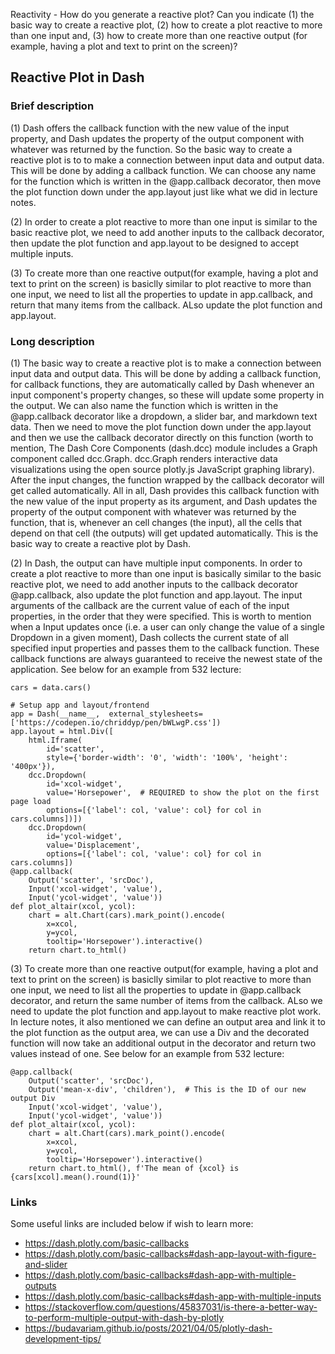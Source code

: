 Reactivity - How do you generate a reactive plot? Can you indicate (1) the basic way to create a reactive plot, (2) how to create a plot reactive to more than one input and, (3) how to create more than one reactive output (for example, having a plot and text to print on the screen)?

## Reactive Plot in Dash
### Brief description

(1) Dash offers the callback function with the new value of the input property, and Dash updates the property of the output component with whatever was returned by the function. So the basic way to create a reactive plot is to to make a connection between input data and output data. This will be done by adding a callback function. We can choose any name for the function which is written in the @app.callback decorator, then move the plot function down under the app.layout just like what we did in lecture notes.

(2) In order to create a plot reactive to more than one input is similar to the basic reactive plot, we need to add another inputs to the callback decorator, then update the plot function and app.layout to be designed to accept multiple inputs.

(3) To create more than one reactive output(for example, having a plot and text to print on the screen) is basiclly similar to plot reactive to more than one input, we need to list all the properties to update in app.callback, and return that many items from the callback. ALso update the plot function and app.layout.

### Long description

(1) The basic way to create a reactive plot is to make a connection between input data and output data. This will be done by adding a callback function, for callback functions, they are automatically called by Dash whenever an input component's property changes, so these will update some property in the output. We can also name the function which is written in the @app.callback decorator like a dropdown, a slider bar, and markdown text data. Then we need to move the plot function down under the app.layout and then we use the callback decorator directly on this function (worth to mention, The Dash Core Components (dash.dcc) module includes a Graph component called dcc.Graph. dcc.Graph renders interactive data visualizations using the open source plotly.js JavaScript graphing library). After the input changes, the function wrapped by the callback decorator will get called automatically. All in all, Dash provides this callback function with the new value of the input property as its argument, and Dash updates the property of the output component with whatever was returned by the function, that is, whenever an cell changes (the input), all the cells that depend on that cell (the outputs) will get updated automatically. This is the basic way to create a reactive plot by Dash.

(2) In Dash, the output can have multiple input components. In order to create a plot reactive to more than one input is basically similar to the basic reactive plot, we need to add another inputs to the callback decorator @app.callback, also update the plot function and app.layout. The input arguments of the callback are the current value of each of the input properties, in the order that they were specified. This is worth to mention when a Input updates once (i.e. a user can only change the value of a single Dropdown in a given moment), Dash collects the current state of all specified input properties and passes them to the callback function. These callback functions are always guaranteed to receive the newest state of the application. See below for an example from 532 lecture:
```
cars = data.cars()

# Setup app and layout/frontend
app = Dash(__name__,  external_stylesheets=['https://codepen.io/chriddyp/pen/bWLwgP.css'])
app.layout = html.Div([
    html.Iframe(
        id='scatter',
        style={'border-width': '0', 'width': '100%', 'height': '400px'}),
    dcc.Dropdown(
        id='xcol-widget',
        value='Horsepower',  # REQUIRED to show the plot on the first page load
        options=[{'label': col, 'value': col} for col in cars.columns])])
    dcc.Dropdown(
        id='ycol-widget',
        value='Displacement',
        options=[{'label': col, 'value': col} for col in cars.columns])
@app.callback(
    Output('scatter', 'srcDoc'),
    Input('xcol-widget', 'value'),
    Input('ycol-widget', 'value'))
def plot_altair(xcol, ycol):
    chart = alt.Chart(cars).mark_point().encode(
        x=xcol,
        y=ycol,
        tooltip='Horsepower').interactive()
    return chart.to_html()
```

(3)  To create more than one reactive output(for example, having a plot and text to print on the screen) is basiclly similar to plot reactive to more than one input, we need to list all the properties to update in @app.callback decorator, and return the same number of items from the callback. ALso we need to update the plot function and app.layout to make reactive plot work. In lecture notes, it also mentioned we can define an output area and link it to the plot function as the output area, we can use a Div and the decorated function will now take an additional output in the decorator and return two values instead of one. See below for an example from 532 lecture:
```
@app.callback(
    Output('scatter', 'srcDoc'),
    Output('mean-x-div', 'children'),  # This is the ID of our new output Div
    Input('xcol-widget', 'value'),
    Input('ycol-widget', 'value'))
def plot_altair(xcol, ycol):
    chart = alt.Chart(cars).mark_point().encode(
        x=xcol,
        y=ycol,
        tooltip='Horsepower').interactive()
    return chart.to_html(), f'The mean of {xcol} is {cars[xcol].mean().round(1)}'
```
### Links

Some useful links are included below if wish to learn more:

* https://dash.plotly.com/basic-callbacks
* https://dash.plotly.com/basic-callbacks#dash-app-layout-with-figure-and-slider
* https://dash.plotly.com/basic-callbacks#dash-app-with-multiple-outputs
* https://dash.plotly.com/basic-callbacks#dash-app-with-multiple-inputs
* https://stackoverflow.com/questions/45837031/is-there-a-better-way-to-perform-multiple-output-with-dash-by-plotly
* https://budavariam.github.io/posts/2021/04/05/plotly-dash-development-tips/
